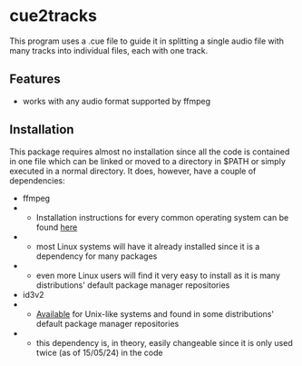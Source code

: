 # cue2tracks

This program uses a .cue file to guide it in splitting a single audio file with many tracks into individual files, each with one track. 

## Features
* works with any audio format supported by ffmpeg

## Installation
This package requires almost no installation since all the code is contained in one file which can be linked or moved to a directory in $PATH or simply executed in a normal directory. It does, however, have a couple of dependencies:

* ffmpeg
* * Installation instructions for every common operating system can be found [here](https://ffmpeg.org/download.html)
* * most Linux systems will have it already installed since it is a dependency for many packages
* * even more Linux users will find it very easy to install as it is many distributions' default package manager repositories
* id3v2
* * [Available](https://sourceforge.net/projects/id3v2/) for Unix-like systems and found in some distributions' default package manager repositories
* * this dependency is, in theory, easily changeable since it is only used twice (as of 15/05/24) in the code
